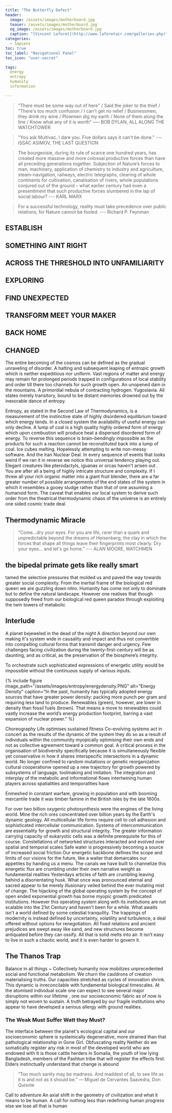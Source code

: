 ```yaml
---
title: "The Butterfly Defect"
header:
  image: /assets/images/motherboard.jpg
  teaser: /assets/images/motherboard.jpg
  og_image: /assets/images/motherboard.jpg
  caption: "[Vincent Laforet](http://www.laforetair.com/galleries.php)"
categories:
  - Sapiens
toc: true
toc_label: "Navigational Panel"
toc_icon: "user-secret"

tags:
  energy
  entropy
  humanity
  information

---
```

> "There must be some way out of here" / Said the joker to the thief / "There's too much confusion / I can't get no relief / Businessmen, they drink my wine / Plowmen dig my earth / None of them along the line / Know what any of it is worth"
––– BOB DYLAN, ALL ALONG THE WATCHTOWER

> "You ask Multivac. I dare you. Five dollars says it can't be done."
--- ISSAC ASIMOV, THE LAST QUESTION

> The bourgeoisie, during its rule of scarce one hundred years, has created more massive and more colossal productive forces than have all preceding generations together. Subjection of Nature’s forces to man, machinery, application of chemistry to industry and agriculture, steam-navigation, railways, electric telegraphs, clearing of whole continents for cultivation, canalisation of rivers, whole populations conjured out of the ground – what earlier century had even a presentiment that such productive forces slumbered in the lap of social labour?
--- KARL MARX

> For a successful technology, reality must take precedence over public relations, for Nature cannot be fooled.
--- Richard P. Feynman
## ESTABLISH
## SOMETHING AINT RIGHT
## ACROSS THE THRESHOLD INTO UNFAMILIARITY
## EXPLORING
## FIND UNEXPECTED
## TRANSFORM MEET YOUR MAKER
## BACK HOME
## CHANGED

The entire becoming of the cosmos can be defined as the gradual unraveling of disorder. A halting and subsequent leaping of entropic growth which is neither expeditious nor uniform. Vast regions of matter and energy may remain for prolonged periods trapped in configurations of local stability and order till there too channels for such growth open. An unopened dam in the mountains. A primordial nebula of contracting hydrogen. Yugoslavia. All states merely transitory, bound to be distant memories drowned out by the inexorable dance of entropy.

Entropy, as stated in the Second Law of Thermodynamics, is a measurement of the instinctive state of highly disordered equilibrium toward which energy tends. In a closed system the availability of useful energy can only decline. A lump of coal is a high quality highly ordered form of energy which upon combustion will produce heat a dispersed disordered form of energy. To reverse this sequence is brain-bendingly impossible as the products for such a reaction cannot be reconstituted back into a lump of coal. Ice cubes melting. Hopelessly attempting to write non-messy software. And the Iran Nuclear Deal. In every sequence of events that looks weird if we ran it in reverse we notice this universal tendency playing out. Elegant creatures like pterodactyls, iguanas or orcas haven't arisen out . You are after all a being of highly intricate structure and complexity. If I threw all your rich organic matter into a giant fruit blender, there are a far greater number of possible arrangements of the end states of the system in which it resembles a gooey sludge rather than that of one assuming a humanoid form. The caveat that enables our local system to derive such order from the theatrical thermodynamic chaos of the universe is an entirely one sided cosmic trade deal.

## Thermodynamic Miracle

> "Come...dry your eyes. For you are life, rarer than a quark and unpredictable beyond the dreams of Heisenberg; the clay in which the forces that shape all things leave their fingerprints most clearly. Dry your eyes... and let's go home.”
--- ALAN MOORE, WATCHMEN

## the bipedal primate gets like really smart


 tamed the selective pressures that molded us and paved the way towards greater social complexity. From the inertial frame of the biological red queen we are guzzling down nitro. Humanity has come not only to dominate but to define the natural landscape. However one realises that though supposedly freed from our biological red queen paradox through exploiting the twin towers of metabolic

## Interlude
A planet bejeweled in the dead of the night
A direction beyond our own making
It's system wide in causality and impact and  thus not convertible into compelling cultural forms that transmit danger and urgency. Few challenges facing civilization during the twenty-first-century will be as daunting, and as critical, as the preservation of the biosphere’s integrity.

To orchestrate such sophisticated expressions of energetic utility would be impossible without the continuous supply of various inputs.

{% include figure image_path="/assets/images/entropy/energydensity.PNG" alt="Energy Density" caption="In the past, humanity has typically adopted energy sources that have greater power density: packing more punch per gram and requiring less land to produce. Renewables (green), however, are lower in density than fossil fuels (brown). That means a move to renewables could vastly increase the world’s energy production footprint, barring a vast expansion of nuclear power." %}

Choreography Life optimises sustained fitness Co-evolving systems act in concert as the results of the dynamic of the system they do so as a result of individuals within the community myopically optimising their own ends and not as collective agreement toward a common goal. A critical process in the organisation of biodiversity specifically because it is simultaneously flexible yet conservative in how it shares interspecific intersections in a dynamic world.
No longer confined to random mutations or genetic reorganization cultural cooperationw opened up a new trajectory for growth powered by subsystems of language, toolmaking and imitation. The integration and interplay of the metabolic and informational flows intertwining human players across spatialities and temporalities have

Enmeshed in constant warfare, growing  in population and with  booming  mercantile trade it was timber famine in the British isles by the late 1600s.

For over two billion oxygenic  photosynthesis were the engines of the living world. Mine the rich ores concentrated over billion years by the Earth's dynamic geology.
All multicellular life forms require cell to cell adhesion and sophisticated intercellular communication. Systems of intercommunication are essentiality for growth and structural integrity. The greater information carrying capacity of eukaryotic cells was a definite prerequisite for this of course. Constellations of networked structures interacted and evolved over spatial and temporal scales
Safe water is progressively becoming a source of increased social friction
 Our energetic backbone defines the scope and limits of our visions for the future, like a waiter that demarcates our appetites by handing us a menu. The canals we have built to channelize this energetic flux are crumbling under their own narrative weight as fundamental realities
 Yesterdays articles of faith are crumbling leaving behind a disorientating husk. What once was pronounced eternal and sacred appear to be merely illusionary veiled behind the ever mutating mist of change. The hijacking of the global operating system by the concept of open ended exponential growth has borne myopic growth predicated institutions. However this operating system along with its institutions are not scalable into the 21st Century and haven't been for a while. What awaits isn't a world defined by some celestial tranquility. The trappings of modernity is instead defined by uncertainty, volatility and turbulence, a deal offered without options for renegotiation. All fixed relations and ancient prejudices are swept away like sand, and new structures become antiquated before they can ossify. All that is solid melts into air. It isn’t easy to live in such a chaotic world, and it is even harder to govern it.

## The Thanos Trap
Balance in all things ~
Collectively humanity now mobilizes unprecedented social and functional metabolism. We churn the cauldrons of creation materialising truths. Our capacities stretched as cycles of innovation shrink. This dynamic is inreconcilable with fundamental biological timescales. At the atomised individual scale one can expect to see several major disruptions within our lifetime , one our socioeconomic fabric as of now is simply not woven to sustain. A truth betrayed by our fragile institutions who appear to have developed a serious allergy with ground realities.

### The Weak Must Suffer Watt they Must?
The interface between the planet's ecological capital and our socioeconomic sphere is systemically degenerative, more strained than that pathological relationship in Gone Girl. Obfuscating reality
Neither do we somatically register any risk in most of the developed world who are endowed with
It is those cattle herders in Somalia, the youth of low lying Bangladesh, members of the Pashtun tribe that will register the effects first. Elders instinctually understand that change is abound

> “Too much sanity may be madness. And maddest of all, to see life as it is and not as it should be.” ― Miguel de Cervantes Saavedra, Don Quixote

Call to adventure
An axial shift in the geometry of civilization and what it means to be human.
A call for nothing less than redefining human progress else we lose all that is human
